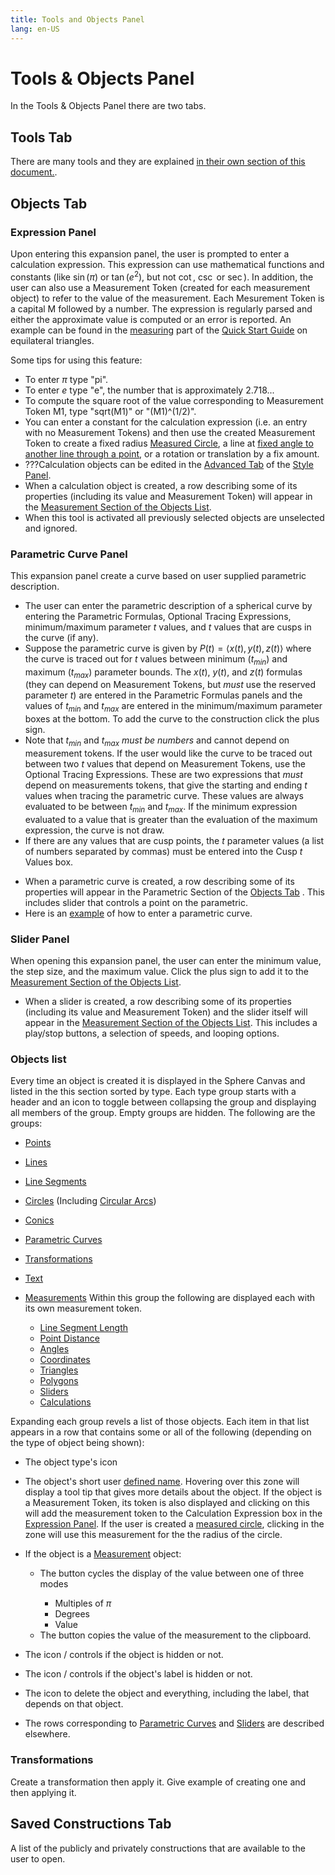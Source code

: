 ```yaml
---
title: Tools and Objects Panel
lang: en-US
---
```


# Tools & Objects Panel

In the Tools & Objects Panel there are two tabs.

## Tools Tab <icon-base notInLine iconName="toolsTab"> </icon-base>

There are many tools and they are explained [in their own section of this document.](/tools/edit).

## Objects Tab <icon-base notInLine iconName="objectsTab"> </icon-base>

### Expression Panel

Upon entering this expansion panel, the user is prompted to enter a calculation expression. This expression can use mathematical functions and constants (like $\sin(\pi)$ or $\tan(e^2)$, but not $\cot$, $\csc$ or $\sec$). In addition, the user can also use a Measurement Token (created for each measurement object) to refer to the value of the measurement. Each Mesurement Token is a capital M followed by a number. The expression is regularly parsed and either the approximate value is computed or an error is reported. An example can be found in the [measuring](/quickstart/measure#_3-use-the-calculation-row) part of the [Quick Start Guide](/quickstart/) on equilateral triangles.

<!-- Do I need a second example?
Here is a second example verifies that for a right triangle $ABC$ with right angle at side lengths $a$, $b:

- Clear the sphere by selecting the New Option on the blah blah menu.
- Create a circle using the [Circle Tool](/tools/basic#circle).
- Measure the distance between the center point of the circle and the point on the circle using the [Distance Tool](/tools/measurement#distance). Notice that a new row in the [Measurement Section of the Objects List](/userguide/toolsobjectspanel#objects-list). is created and that the Measurement Token M1 is displayed. -->

Some tips for using this feature:

- To enter $\pi$ type "pi".
- To enter $e$ type "e", the number that is approximately $2.718...$
- To compute the square root of the value corresponding to Measurement Token M1, type "sqrt(M1)" or "(M1)^(1/2)".
- You can enter a constant for the calculation expression (i.e. an entry with no Measurement Tokens) and then use the created Measurement Token to create a fixed radius [Measured Circle](/tools/measuredobject#measured-circle), a line at [fixed angle to another line through a point](/tools/measuredobject#measured-angle-line), or a rotation or translation by a fix amount.
- ???Calculation objects can be edited in the [Advanced Tab](/userguide/stylepanel#advanced-tab) of the [Style Panel](/userguide/stylepanel).
- When a calculation object <icon-base iconName="calculationObject" /> is created, a row describing some of its properties (including its value and Measurement Token) will appear in the [Measurement Section of the Objects List](/userguide/toolsobjectspanel#objects-list).
- When this tool is activated all previously selected objects are unselected and ignored.

### Parametric Curve Panel

This expansion panel create a curve based on user supplied parametric description.

- The user can enter the parametric description of a spherical curve by entering the Parametric Formulas, Optional Tracing Expressions, minimum/maximum parameter $t$ values, and $t$ values that are cusps in the curve (if any).
- Suppose the parametric curve is given by $P(t) = \langle x(t), y(t), z(t)\rangle$ where the curve is traced out for $t$ values between minimum ($t_{min}$) and maximum ($t_{max}$) parameter bounds. The $x(t)$, $y(t)$, and $z(t)$ formulas (they can depend on Measurement Tokens, but _must_ use the reserved parameter $t$) are entered in the Parametric Formulas panels and the values of $t_{min}$ and $t_{max}$ are entered in the minimum/maximum parameter boxes at the bottom. To add the curve to the construction click the plus sign.
- Note that $t_{min}$ and $t_{max}$ _must be numbers_ and cannot depend on measurement tokens. If the user would like the curve to be traced out between two $t$ values that depend on Measurement Tokens, use the Optional Tracing Expressions. These are two expressions that _must_ depend on measurements tokens, that give the starting and ending $t$ values when tracing the parametric curve. These values are always evaluated to be between $t_{min}$ and $t_{max}$. If the minimum expression evaluated to a value that is greater than the evaluation of the maximum expression, the curve is not draw.
- If there are any values that are cusp points, the $t$ parameter values (a list of numbers separated by commas) must be entered into the Cusp $t$ Values box.

<!--- If the $z(t)$ argument is missing it is assumed that $z(t) = \sqrt{1- (x(t)^2 + y(t)^2)}$.
- The curve can be open or closed. Closed means the curve drawn so as to connect $P(t_{min})$ and $P(t_{max})$. Although if $P(t_{min}) = P(t_{max})$ and this is a cusp point, it may be better to have this drawn as open curve.
- When drawn the curve is scaled so $||P(t)|| =1$ for all $t$.
- An optional parameter sets the number of points used to sample the curve. A larger number will be drawn in more detail, but may slow the app. The default is ????.
- A parametric curve can be edited in the Advanced Tab of the Style Panel.-->

- When a parametric curve is created, a row describing some of its properties will appear in the Parametric Section of the [Objects Tab](/userguide/#objects-tab) <icon-base  iconName="objectsTab"> </icon-base>. This includes slider that controls a point on the parametric.
- Here is an [example](/tools/exampleparametric) of how to enter a parametric curve.

### Slider Panel

When opening this expansion panel, the user can enter the minimum value, the step size, and the maximum value. Click the plus sign to add it to the [Measurement Section of the Objects List](/userguide/toolsobjectspanel#objects-list).

<!--- The lower bound, upper bound, step size, animation options (on, loop or reflect) can be edited in the [Advanced Tab](/userguide/stylepanel#advanced-tab) of the [Style Panel](/userguide/stylepanel).-->

- When a slider is created, a row describing some of its properties (including its value and Measurement Token) and the slider itself will appear in the [Measurement Section of the Objects List](/userguide/toolsobjectspanel#objects-list). This includes a play/stop buttons, a selection of speeds, and looping options.

### Objects list

Every time an object is created it is displayed in the Sphere Canvas and listed in the this section sorted by type. Each type group starts with a header and an icon to toggle between collapsing the group and displaying all members of the group. Empty groups are hidden. The following are the groups:

- [Points](/tools/basic#point)
- [Lines](/tools/basic#line)
- [Line Segments](/tools/basic#line-segment)
- [Circles](/tools/basic#circle) (Including [Circular Arcs](/tools/advanced#circular-arc))
- [Conics](/tools/conic)
- [Parametric Curves](/userguide/toolsobjectspanel#parametric-curve-panel)
- [Transformations](/tools/transformation)
- [Text](/tools/basic#text)
- [Measurements](/tools/measurement) Within this group the following are displayed each with its own measurement token.

  - [Line Segment Length](/tools/measurement#length)
  - [Point Distance](/tools/measurement#distance)
  - [Angles](/tools/measurement#angle)
  - [Coordinates](/tools/measurement#coordinates)
  - [Triangles](/tools/measurement#triangle)
  - [Polygons](/tools/measurement#polygon)
  - [Sliders](/userguide/toolsobjectspanel#slider-panel)
  - [Calculations](/userguide/toolsobjectspanel#expression-panel)

Expanding each group revels a list of those objects. Each item in that list appears in a row that contains some or all of the following (depending on the type of object being shown):

- The object type's icon
- The object's short user [defined name](/userguide/stylepanel#name). Hovering over this zone will display a tool tip that gives more details about the object. If the object is a Measurement Token, its token is also displayed and clicking on this will add the measurement token to the Calculation Expression box in the [Expression Panel](/userguide/toolsobjectspanel#expression-panel). If the user is created a [measured circle](/tools/measuredobject#measured-circle), clicking in the zone will use this measurement for the the radius of the circle.
- If the object is a [Measurement](/tools/measurement) object:
  - The button <icon-base iconSize ="20" iconName="cycleNodeValueDisplayMode"/> cycles the display of the value between one of three modes
    - Multiples of $\pi$
    - Degrees
    - Value
  - The button <icon-base iconSize ="20" iconName="copyToClipboard"/> copies the value of the measurement to the clipboard.
- The icon <icon-base iconSize ="20" iconName="showNode"/>/<icon-base  iconSize ="20" iconName="hideNode"/> controls if the object is hidden or not.
- The icon <icon-base iconSize ="20" iconName="showNodeLabel"/>/<icon-base iconSize ="20" iconName="hideNodeLabel"/> controls if the object's label is hidden or not.
- The icon <icon-base  iconSize ="20" iconName="deleteNode"/> to delete the object and everything, including the label, that depends on that object.

- The rows corresponding to [Parametric Curves](/userguide/toolsobjectspanel#parametric-curve-panel) and [Sliders](/userguide/toolsobjectspanel#slider-panel) are described elsewhere.

### Transformations

Create a transformation then apply it. Give example of creating one and then applying it.

## Saved Constructions Tab <icon-base notInLine iconName="constructionsTab"> </icon-base>

A list of the publicly and privately constructions that are available to the user to open.
